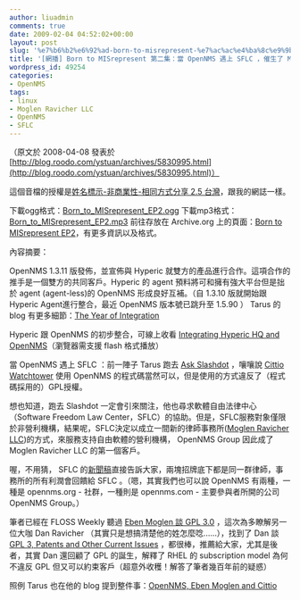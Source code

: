 ```yaml
---
author: liuadmin
comments: true
date: 2009-02-04 04:52:02+00:00
layout: post
slug: '%e7%b6%b2%e6%92%ad-born-to-misrepresent-%e7%ac%ac%e4%ba%8c%e9%9b%86%ef%bc%9a%e7%95%b6-opennms-%e9%81%87%e4%b8%8a-sflc-%ef%bc%8c%e5%82%ac%e7%94%9f%e4%ba%86-moglen-ravicher-llc'
title: '[網播] Born to MISrepresent 第二集：當 OpenNMS 遇上 SFLC ，催生了 Moglen Ravicher LLC'
wordpress_id: 49254
categories:
- OpenNMS
tags:
- linux
- Moglen Ravicher LLC
- OpenNMS
- SFLC
---
```


（原文於 2008-04-08 發表於 [http://blog.roodo.com/ystuan/archives/5830995.html](http://blog.roodo.com/ystuan/archives/5830995.html)）

這個音檔的授權是[姓名標示-非商業性-相同方式分享 2.5 台灣](http://creativecommons.org/licenses/by-nc-sa/2.5/tw/)，跟我的網誌一樣。

下載ogg格式：[Born_to_MISrepresent_EP2.ogg](http://www.archive.org/download/BornToMisrepresentEp2/Born_to_MISrepresent_EP2.ogg)
下載mp3格式：[Born_to_MISrepresent_EP2.mp3](http://www.archive.org/download/BornToMisrepresentEp2/Born_to_MISrepresent_EP2.mp3)
前往存放在 Archive.org 上的頁面：[Born to MISrepresent EP2](http://www.archive.org/details/BornToMisrepresentEp2)，有更多資訊以及格式。

內容摘要：

OpenNMS 1.3.11 版發佈，並宣佈與 Hyperic 就雙方的產品進行合作。這項合作的推手是一個雙方的共同客戶。Hyperic 的 agent 預料將可和擁有強大平台但是拙於 agent (agent-less)的 OpenNMS 形成良好互補。（自 1.3.10 版就開始跟 Hyperic Agent進行整合，最近 OpenNMS 版本號已跳升至 1.5.90 ） Tarus 的 blog 有更多細節：[The Year of Integration](http://blogs.opennms.org/?p=175)

Hyperic 跟 OpenNMS 的初步整合，可線上收看 [Integrating Hyperic HQ and OpenNMS](http://download.hyperic.com/swf/HyperCAST10/playback.html)（瀏覽器需支援 flash 格式播放）

當 OpenNMS 遇上 SFLC ：前一陣子 Tarus 跑去 [Ask Slashdot](http://ask.slashdot.org/article.pl?sid=08/03/04/0023245) ，嚷嚷說 [Cittio Watchtower](http://www.cittio.com/) 使用 OpenNMS 的程式碼當然可以，但是使用的方式違反了（程式碼採用的）GPL授權。

想也知道，跑去 Slashdot 一定會引來關注，他也尋求軟體自由法律中心（Software Freedom Law Center，SFLC）的協助。但是，SFLC服務對象僅限於非營利機構，結果呢，SFLC決定以成立一間新的律師事務所([Moglen Ravicher LLC](http://www.moglenravicher.com/))的方式，來服務支持自由軟體的營利機構， OpenNMS Group 因此成了 Moglen Ravicher LLC 的第一個客戶。

喔，不用猜， SFLC 的[新聞稿](http://www.softwarefreedom.org/news/2008/mar/26/moglen-ravicher/)直接告訴大家，兩塊招牌底下都是同一群律師，事務所的所有利潤會回饋給 SFLC 。（嗯，其實我們也可以說 OpenNMS 有兩種，一種是 opennms.org - 社群，一種則是 opennms.com - 主要參與者所開的公司 OpenNMS Group。）

筆者已經在 FLOSS Weekly 聽過 [Eben Moglen 談 GPL 3.0](http://twit.tv/floss13) ，這次為多瞭解另一位大咖 Dan Ravicher （其實只是想搞清楚他的姓怎麼唸......），找到了 Dan 談 [GPL 3, Patents and Other Current Issues](http://www.ip.qut.edu.au/2006-08-innovation-ravicher) ，都很棒，推薦給大家，尤其是後者，其實 Dan 還回顧了 GPL 的誕生，解釋了 RHEL 的 subscription model 為何不違反 GPL 但又可以約束客戶（超意外收穫！解答了筆者幾百年前的疑惑）

照例 Tarus 也在他的 blog 提到整件事：[OpenNMS, Eben Moglen and Cittio](http://blogs.opennms.org/?p=181)
